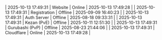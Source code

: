 | 2025-10-13 17:49:31 | Website | Online | 2025-10-13 17:49:28 |
| 2025-10-13 17:49:31 | Registration | Offline | 2025-09-09 16:40:23 |
| 2025-10-13 17:49:31 | Auth Server | Offline | 2025-08-18 09:33:31 |
| 2025-10-13 17:49:31 | Kezan (PvE) | Offline | 2025-10-11 12:51:30 |
| 2025-10-13 17:49:31 | Gurubashi (PvP) | Offline | 2025-08-23 21:44:06 |
| 2025-10-13 17:49:31 | Cloudflare | Online | 2025-10-13 17:49:28 |
